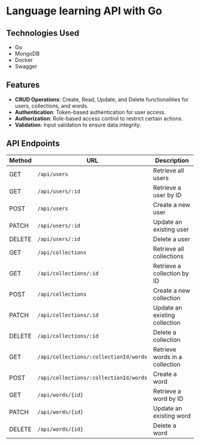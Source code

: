 # Language learning API with Go
## Technologies Used
- Go
- MongoDB
- Docker
- Swagger

## Features
- **CRUD Operations**: Create, Read, Update, and Delete functionalities for users, collections, and words.
- **Authentication**: Token-based authentication for user access.
- **Authorization**: Role-based access control to restrict certain actions.
- **Validation**: Input validation to ensure data integrity.

## API Endpoints
| Method | URL                                   | Description                    |
|--------|---------------------------------------|--------------------------------|
| GET    | `/api/users`                          | Retrieve all users             |
| GET    | `/api/users/:id`                      | Retrieve a user by ID          |
| POST   | `/api/users`                          | Create a new user              |
| PATCH  | `/api/users/:id`                      | Update an existing user        |
| DELETE | `/api/users/:id`                      | Delete a user                  |
| GET    | `/api/collections`                    | Retrieve all collections       |
| GET    | `/api/collections/:id`                | Retrieve a collection by ID    |
| POST   | `/api/collections`                    | Create a new collection        |
| PATCH  | `/api/collections/:id`                | Update an existing collection  |
| DELETE | `/api/collections/:id`                | Delete a collection            |
| GET    | `/api/collections/:collectionId/words`| Retrieve words in a collection |
| POST   | `/api/collections/:collectionId/words`| Create a word                  |
| GET    | `/api/words/{id}`                     | Retrieve a word by ID          |
| PATCH  | `/api/words/{id}`                     | Update an existing word        |
| DELETE | `/api/words/{id}`                     | Delete a word                  |

